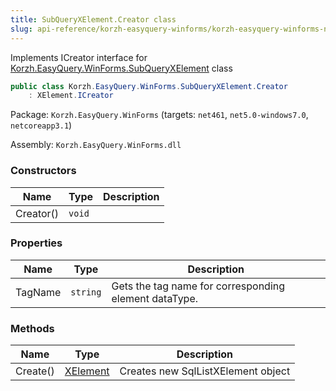 ```yaml
---
title: SubQueryXElement.Creator class
slug: api-reference/korzh-easyquery-winforms/korzh-easyquery-winforms-namespace/subqueryxelement-creator-class
---
```



Implements ICreator interface for [Korzh.EasyQuery.WinForms.SubQueryXElement](/api-reference/korzh-easyquery-winforms/korzh-easyquery-winforms-namespace/subqueryxelement-class) class
```csharp
public class Korzh.EasyQuery.WinForms.SubQueryXElement.Creator
    : XElement.ICreator

```
Package: `Korzh.EasyQuery.WinForms` (targets: `net461`, `net5.0-windows7.0`, `netcoreapp3.1`)

Assembly: `Korzh.EasyQuery.WinForms.dll`

### Constructors

| Name | Type | Description | 
| --- | --- | --- | 
| Creator() | `void` |  | 


### Properties

| Name | Type | Description | 
| --- | --- | --- | 
| TagName | `string` | Gets the tag name for corresponding element dataType. | 


### Methods

| Name | Type | Description | 
| --- | --- | --- | 
| Create() | [XElement](/api-reference/korzh-easyquery-winforms/korzh-easyquery-winforms-namespace/xelement-class) | Creates new SqlListXElement object |